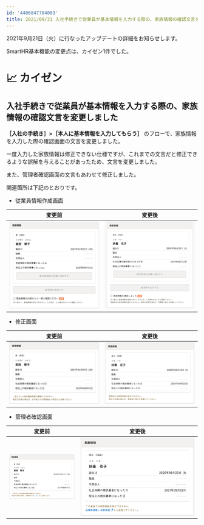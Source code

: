 ```yaml
---
id: '4406847704089'
title: 2021/09/21 入社手続きで従業員が基本情報を入力する際の、家族情報の確認文言を変更しました
---
```

2021年9月21日（火）に行なったアップデートの詳細をお知らせします。

SmartHR基本機能の変更点は、カイゼン1件でした。

# 📈 カイゼン

## 入社手続きで従業員が基本情報を入力する際の、家族情報の確認文言を変更しました

 **［入社の手続き］>［本人に基本情報を入力してもらう］** のフローで、家族情報を入力した際の確認画面の文言を変更しました。

一度入力した家族情報は修正できない仕様ですが、これまでの文言だと修正できるような誤解を与えることがあったため、文言を変更しました。

また、管理者確認画面の文言もあわせて修正しました。

関連箇所は下記のとおりです。

- 従業員情報作成画面

| 変更前 | 変更後 |
| --- | --- |
| ![](./upload_899c237fa178d00c79094d67a13859a4.png) | ![](./__________2021-09-22_9_45_06.png) |

- 修正画面

| 変更前 | 変更後 |
| --- | --- |
| ![](./upload_70262e8f49e1f5f37b186f719541fbcf.png) | ![](./__________2021-09-22_9_49_46.png) |

- 管理者確認画面

| 変更前 | 変更後 |
| --- | --- |
| ![](./upload_b8a872017c46d0d54534990f6cee8950.png) | ![](./__________2021-09-22_9_55_23.png) |

